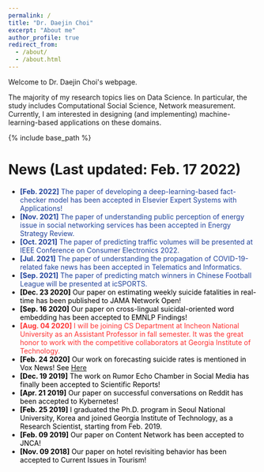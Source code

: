 ```yaml
---
permalink: /
title: "Dr. Daejin Choi"
excerpt: "About me"
author_profile: true
redirect_from: 
  - /about/
  - /about.html
---
```


Welcome to Dr. Daejin Choi's webpage.

The majority of my research topics lies on Data Science. In particular, the
study includes Computational Social Science, Network measurement. Currently, I
am interested in designing (and implementing) machine-learning-based
applications on these domains.

{% include base_path %}

News (Last updated: Feb. 17 2022)
=====
 
- <span style="color:rgb(33,67,156)"> **[Feb. 2022]** The paper of developing a deep-learning-based fact-checker model has been accepted in Elsevier Expert Systems with Applications!
- <span style="color:rgb(33,67,156)"> **[Nov. 2021]** The paper of understanding public perception of energy issue in social networking services has been accepted in Energy Strategy Review.
- <span style="color:rgb(33,67,156)"> **[Oct. 2021]** The paper of predicting traffic volumes will be presented at IEEE Conference on Consumer Electronics 2022.
- <span style="color:rgb(33,67,156)"> **[Jul. 2021]** The paper of understanding the propagation of COVID-19-related fake news has been accepted in Telematics and Informatics.
- <span style="color:rgb(33,67,156)"> **[Sep. 2021]** The paper of predicting match winners in Chinese Football League will be presented at icSPORTS.
- <span style="color:rgb(0,0,0)"> **[Dec. 23 2020]** Our paper on estimating weekly suicide fatalities in real-time has been published to JAMA Network Open!
- <span style="color:rgb(0,0,0)"> **[Sep. 16 2020]** Our paper on cross-lingual suicidal-oriented word embedding has been accepted to EMNLP Findings!
- <span style="color:rgb(255,50,50)"> **[Aug. 04 2020]** I will be joining
  CS Department at Incheon National University as an Assistant Professor in fall
  semester. It was the great honor to work with the competitive collaborators at
  Georgia Institute of Technology.
- <span style="color:rgb(0,0,0)"> **[Feb. 24 2020]** Our work on forecasting
  suicide rates is mentioned in Vox News! See
  [Here](https://www.vox.com/recode/2020/2/24/21150196/twitter-reddit-suicide-cdc-artificial-intelligence)
- <span style="color:rgb(0,0,0)"> **[Dec. 19 2019]** The work on Rumor Echo Chamber in Social Media has finally
  been accepted to Scientific Reports!</span>
- <span style="color:rgb(0,0,0)"> **[Apr. 21 2019]** Our paper on successful
  conversations on Reddit has been accepted to Kybernetes!
- <span style="color:rgb(0,0,0)"> **[Feb. 25 2019]** I graduated the Ph.D. program in Seoul National University,
  Korea and joined Georgia Institute of Technology, as a Research Scientist,
  starting from Feb. 2019.
- <span style="color:rgb(0,0,0)"> **[Feb. 09 2019]** Our paper on Content Network has been accepted to JNCA!
- <span style="color:rgb(0,0,0)"> **[Nov. 09 2018]** Our paper on hotel revisiting behavior has been accepted to
  Current Issues in Tourism!</span>
